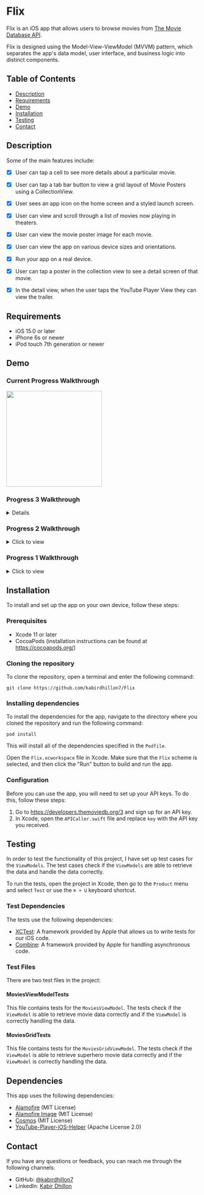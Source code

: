 # Flix
Flix is an iOS app that allows users to browse movies from [The Movie Database API](http://docs.themoviedb.apiary.io/#). 

Flix is designed using the Model-View-ViewModel (MVVM) pattern, which separates the app's data model, user interface, and business logic into distinct components.

## Table of Contents

- [Description](#description)
- [Requirements](#Requirements)
- [Demo](#demo)
- [Installation](#installation)
- [Testing](#testing)
- [Contact](#contact)

## Description

Some of the main features include:

- [X] User can tap a cell to see more details about a particular movie.
- [X] User can tap a tab bar button to view a grid layout of Movie Posters using a CollectionView.
- [X] User sees an app icon on the home screen and a styled launch screen.
- [X] User can view and scroll through a list of movies now playing in theaters.
- [X] User can view the movie poster image for each movie.

- [X] User can view the app on various device sizes and orientations.
- [X] Run your app on a real device.
- [X] User can tap a poster in the collection view to see a detail screen of that movie.
- [X] In the detail view, when the user taps the YouTube Player View they can view the trailer.

## Requirements

- iOS 15.0 or later
- iPhone 6s or newer
- iPod touch 7th generation or newer

## Demo
### Current Progress Walkthrough
<img src="https://github.com/kabirdhillon7/Flix/blob/main/Walkthrough_1.26.23.gif" width=250><br>

### Progress 3 Walkthrough
<details>
  <img src="https://github.com/kabirdhillon7/Flix/blob/main/walkthrough12:22.gif" width=250><br>
</details>

### Progress 2 Walkthrough
<details>
  <summary>Click to view</summary>
  
  <img src="https://github.com/kabirdhillon7/Flix/blob/main/Walkthrough%202.gif" width=250><br>
</details>

### Progress 1 Walkthrough
<details>
  <summary>Click to view</summary>
  
  <img src="https://github.com/kabirdhillon7/Flix/blob/main/Walktrhough.gif" width=250><br>
</details>

## Installation

To install and set up the app on your own device, follow these steps:

### Prerequisites
- Xcode 11 or later
- CocoaPods (installation instructions can be found at https://cocoapods.org/)

### Cloning the repository

To clone the repository, open a terminal and enter the following command:
```
git clone https://github.com/kabirdhillon7/Flix
```

### Installing dependencies

To install the dependencies for the app, navigate to the directory where you cloned the repository and run the following command:
```
pod install
```
This will install all of the dependencies specified in the `Podfile`.

Open the `Flix.xcworkspace` file in Xcode. Make sure that the `Flix` scheme is selected, and then click the "Run" button to build and run the app.

### Configuration

Before you can use the app, you will need to set up your API keys. To do this, follow these steps:

1. Go to https://developers.themoviedb.org/3 and sign up for an API key.
2. In Xcode, open the `APICaller.swift` file and replace `key` with the API key you received.

## Testing

In order to test the functionality of this project, I have set up test cases for the `ViewModels`. The test cases check if the `ViewModels` are able to retrieve the data and handle the data correctly.

To run the tests, open the project in Xcode, then go to the `Product` menu and select `Test` or use the `⌘ + U` keyboard shortcut.

### Test Dependencies
The tests use the following dependencies:

- [XCTest](https://developer.apple.com/documentation/xctest): A framework provided by Apple that allows us to write tests for our iOS code.
- [Combine](https://developer.apple.com/documentation/combine): A framework provided by Apple for handling asynchronous code.

### Test Files
There are two test files in the project:

#### MoviesViewModelTests

This file contains tests for the `MoviesViewModel`. The tests check if the `ViewModel` is able to retrieve movie data correctly and if the `ViewModel` is correctly handling the data.

#### MoviesGridTests

This file contains tests for the `MoviesGridViewModel`. The tests check if the `ViewModel` is able to retrieve superhero movie data correctly and if the `ViewModel` is correctly handling the data.

## Dependencies

This app uses the following dependencies:

- [Alamofire](https://github.com/Alamofire/Alamofire) (MIT License)
- [Alamofire Image](https://github.com/Alamofire/AlamofireImage) (MIT License)
- [Cosmos](https://github.com/evgenyneu/Cosmos) (MIT License)
- [YouTube-Player-iOS-Helper](https://github.com/youtube/youtube-ios-player-helper) (Apache License 2.0)

## Contact

If you have any questions or feedback, you can reach me through the following channels:

- GitHub: [@kabirdhillon7](https://github.com/kabirdhillon7)
- LinkedIn: [Kabir Dhillon](https://www.linkedin.com/in/kabirdhillon/)
